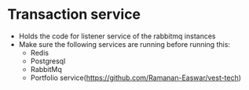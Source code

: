# Transaction service

- Holds the code for listener service of the rabbitmq instances
- Make sure the following services are running before running this:
  - Redis 
  - Postgresql 
  - RabbitMq
  - Portfolio service(https://github.com/Ramanan-Easwar/vest-tech)